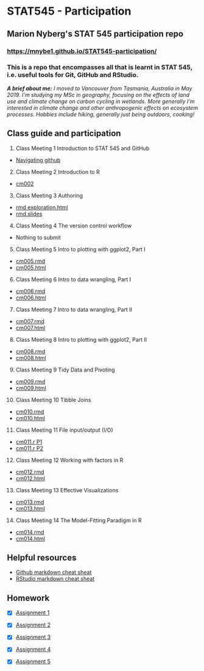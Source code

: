 # STAT545 - Participation
## Marion Nyberg's STAT 545 participation repo
### https://mnybe1.github.io/STAT545-participation/
### This is a repo that encompasses all that is learnt in STAT 545, i.e. useful tools for Git, GitHub and RStudio.
*__A brief about me:__ I moved to Vancouver from Tasmania, Australia in May 2019. I'm studying my MSc in geography, focusing on the effects of land use and climate change on carbon cycling in wetlands. More generally I'm interested in climate change and other anthropogenic effects on ecosystem processes. Hobbies include hiking, generally just being outdoors, cooking!*



## Class guide and participation
1. Class Meeting 1 Introduction to STAT 545 and GitHub
* [Navigating github](https://github.com/mnybe1/STAT545-participation/blob/master/Weeks%201_%26_2/navigating_github.md) 
2. Class Meeting 2 Introduction to R
* [cm002](https://github.com/mnybe1/STAT545-participation/blob/master/Weeks%201_%26_2/cm002-r_exploration.R)
3. Class Meeting 3 Authoring
* [rmd exploration.html](https://mnybe1.github.io/STAT545-participation/Weeks%201_&_2/rmd_exploration.html)
* [rmd.slides](https://mnybe1.github.io/STAT545-participation/Weeks%201_&_2/rmd_explorationslides.html#1)
4. Class Meeting 4 The version control workflow
* Nothing to submit
5. Class Meeting 5 Intro to plotting with ggplot2, Part I
* [cm005.rmd](https://github.com/mnybe1/STAT545-participation/blob/master/Week%203/cm005.Rmd)
* [cm005.html](https://mnybe1.github.io/STAT545-participation/Week%203/cm005.html)
6. Class Meeting 6 Intro to data wrangling, Part I
* [cm006.rmd](https://github.com/mnybe1/STAT545-participation/blob/master/Week%203/cm006-exercise.Rmd)
* [cm006.html](https://mnybe1.github.io/STAT545-participation/Week%203/cm006-exercise.html)
7. Class Meeting 7 Intro to data wrangling, Part II
* [cm007.rmd](https://github.com/mnybe1/STAT545-participation/blob/master/Week%204/cm007.Rmd)
* [cm007.html](https://mnybe1.github.io/STAT545-participation/Week%204/cm007.html)
8. Class Meeting 8 Intro to plotting with ggplot2, Part II
* [cm008.rmd](https://github.com/mnybe1/STAT545-participation/blob/master/Week%204/cm008.Rmd)
* [cm008.html](https://mnybe1.github.io/STAT545-participation/Week%204/cm008.html)
9. Class Meeting 9 Tidy Data and Pivoting
* [cm009.rmd](https://github.com/mnybe1/STAT545-participation/blob/master/Week%205/cmd009.Rmd)
* [cm009.html](https://mnybe1.github.io/STAT545-participation/Week%205/cmd009.nb.html)
10. Class Meeting 10 Tibble Joins
* [cm010.rmd](https://github.com/mnybe1/STAT545-participation/blob/master/Week%205/cm010.Rmd)
* [cm010.html](https://mnybe1.github.io/STAT545-participation/Week%205/cm010.html)
11. Class Meeting 11 File input/output (I/O)
* [cm011.r P1](https://github.com/mnybe1/STAT545-participation/blob/master/Week%206/cm011.R)
* [cm011.r P2](https://github.com/mnybe1/STAT545-participation/blob/master/Week%206/cm011_2.R)
12. Class Meeting 12 Working with factors in R
* [cm012.rmd](https://github.com/mnybe1/STAT545-participation/blob/master/Week%206/cm012.Rmd)
* [cm012.html](https://mnybe1.github.io/STAT545-participation/Week%206/cm012.html)
13. Class Meeting 13 Effective Visualizations
* [cm013.rmd](https://github.com/mnybe1/STAT545-participation/blob/master/Week%207/cm013.Rmd)
* [cm013.html](https://mnybe1.github.io/STAT545-participation/Week%207/cm013.html)
14. Class Meeting 14 The Model-Fitting Paradigm in R
* [cm014.rmd](https://github.com/mnybe1/STAT545-participation/blob/master/Week%207/cm014.Rmd)
* [cm014.html](https://mnybe1.github.io/STAT545-participation/Week%207/cm014.nb.html)

## Helpful resources
* [Github markdown cheat sheat](https://guides.github.com/pdfs/markdown-cheatsheet-online.pdf)
* [RStudio markdown cheat sheat](https://www.rstudio.com/wp-content/uploads/2015/02/rmarkdown-cheatsheet.pdf)

## Homework
- [x] [Assignment 1](https://github.com/mnybe1/STAT545-participation/blob/master/README.md)

- [x] [Assignment 2](https://stat545-ubc-hw-2019-20.github.io/stat545-hw-mnybe1hw02/hw02.html)

- [x] [Assignment 3](https://stat545-ubc-hw-2019-20.github.io/stat545-hw-mnybe1/hw03/hw03_dplyrggplot.html)

- [x] [Assignment 4](https://stat545-ubc-hw-2019-20.github.io/stat545-hw-mnybe1/hw04/hw04.html)

- [x] [Assignment 5](https://stat545-ubc-hw-2019-20.github.io/stat545-hw-mnybe1/hw05/hw05.html)



